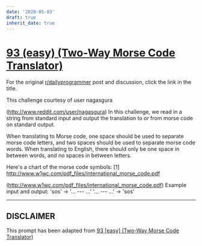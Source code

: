 ```yaml
---
date: '2020-05-03'
draft: true
inherit_date: true
---
```


# [93 (easy) (Two-Way Morse Code Translator)](https://www.reddit.com/r/dailyprogrammer/comments/z3a4y/8302012_challenge_93_easy_twoway_morse_code/)

For the original [r/dailyprogrammer](https://www.reddit.com/r/dailyprogrammer/) post and discussion, click the link in the title.

This challenge courtesy of user nagasgura

(http://www.reddit.com/user/nagasgura)
In this challenge, we read in a string from standard input and output the translation to or from morse code on standard output.

When translating to Morse code, one space should be used to separate morse code letters, and two spaces should be used to separate morse code words. When translating to English, there should only be one space in between words, and no spaces in between letters.

Here's a chart of the morse code symbols: [1] http://www.w1wc.com/pdf_files/international_morse_code.pdf

(http://www.w1wc.com/pdf_files/international_morse_code.pdf)
Example input and output:
'sos' -> '... --- ...'
'... --- ...' -> 'sos'


----
## **DISCLAIMER**
This prompt has been adapted from [93 [easy] (Two-Way Morse Code Translator)](https://www.reddit.com/r/dailyprogrammer/comments/z3a4y/8302012_challenge_93_easy_twoway_morse_code/
)
